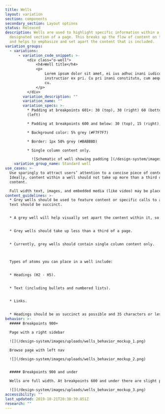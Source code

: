 ```yaml
---
title: Wells
layout: variation
section: components
secondary_section: Layout options
status: Released
description: Wells are used to highlight specific information within a
  designated section of a page. This breaks up the flow of content on the page
  and helps to emphasize and set apart the content that is included.
variation_groups:
  - variations:
      - variation_code_snippet: >-
          <div class="o-well">
              <h4>Well title</h4>
              <p>
                  Lorem ipsum dolor sit amet, ei ius adhuc inani iudico, labitur
                  instructior ex pri. Cu pri inani constituto, cum aeque noster commodo
                  cu.
              </p>
          </div>
        variation_description: ""
        variation_name: ""
        variation_specs: >-
          * Padding at breakpoints 601+: 30 (top), 30 (right) 60 (bottom), 30
          (left)

          * Padding at breakpoints 600 and below: 30 (top), 15 (right), 60 (bottom), 15 (left)

          * Background color: 5% grey (#F7F7F7)

          * Border: 1px 50% grey (#BABBBD)

          * Single column content only.

            ![Schematic of well showing padding ](/design-system/images/uploads/wells_style_mockup.png)
    variation_group_name: Standard well
use_cases: >-
  Use sparingly to attract users’ attention to a concise piece of content.
  Ideally, content within a well should not take up more than a third of page
  content.

  Full width text, images, and embedded media (like video) may be placed within wells, however, if content includes imagery also consider the [Featured Content Module](/design-system/components/featured-content-module).
content_guidelines: >-
  * Grey wells should be used to feature content or specific calls to action;
  text should be succinct.


  * A grey well will help visually set apart the content within it, so use it to draw attention to that content.


  * Grey wells should take up less than a third of a page.


  * Currently, grey wells should contain single column content only.



  Types of atoms you can place in a well include:


  * Headings (H2 - H5).


  * Text (including bullets and numbered lists).


  * Links.


  * Headings should be as succinct as possible and 35 characters or less (including spaces).
behavior: >-
  ##### Breakpoints 900+

  Page with a right sidebar

  ![](/design-system/images/uploads/wells_behavior_mockup_1.png)

  Browse page with left nav

  ![](/design-system/images/uploads/wells_behavior_mockup_2.png)


  ##### Breakpoints 900 and under

  Wells are full width. At breakpoints 600 and under there are slight padding adjustments to maximize real estate on smaller displays.

  ![](/design-system/images/uploads/wells_behavior_mockup_3.png)
accessibility: ""
last_updated: 2019-10-21T20:38:39.851Z
research: ""
---
```

